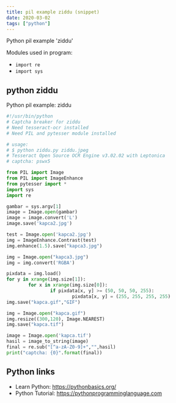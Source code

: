 ```yaml
---
title: pil example ziddu (snippet)
date: 2020-03-02
tags: ["python"]
---
```

Python pil example 'ziddu'


Modules used in program: 
* `import re`
* `import sys`

## python ziddu

Python pil example: ziddu

```python
#!/usr/bin/python
# Captcha breaker for ziddu
# Need tesseract-ocr installed
# Need PIL and pytesser module installed

# usage:
# $ python ziddu.py ziddu.jpeg 
# Tesseract Open Source OCR Engine v3.02.02 with Leptonica
# captcha: pswx5

from PIL import Image
from PIL import ImageEnhance
from pytesser import *
import sys
import re

gambar = sys.argv[1]
image = Image.open(gambar)
image = image.convert('L')
image.save('kapca2.jpg')

test = Image.open('kapca2.jpg')
img = ImageEnhance.Contrast(test)
img.enhance(1.5).save("kapca3.jpg")

img = Image.open("kapca3.jpg")
img = img.convert('RGBA')

pixdata = img.load()
for y in xrange(img.size[1]):
        for x in xrange(img.size[0]):
                if pixdata[x, y] >= (50, 50, 50, 255):
                        pixdata[x, y] = (255, 255, 255, 255)
img.save("kapca.gif","GIF")

img = Image.open("kapca.gif")
img.resize((300,120), Image.NEAREST)
img.save("kapca.tif")

image = Image.open('kapca.tif')
hasil = image_to_string(image)
final = re.sub("[^a-zA-Z0-9]+","",hasil)
print("captcha: {0}".format(final))

```

## Python links

- Learn Python: https://pythonbasics.org/
- Python Tutorial: https://pythonprogramminglanguage.com
